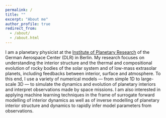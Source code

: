 ```yaml
---
permalink: /
title: ""
excerpt: "About me"
author_profile: true
redirect_from: 
  - /about/
  - /about.html
---
```


I am a planetary physicist at the [Institute of Planetary Research](https://www.dlr.de/pf/en/) of the German Aerospace Center (DLR) in Berlin. My research focuses on understanding the interior structure and the thermal and compositional evolution of rocky bodies of the solar system and of low-mass extrasolar planets, including feedbacks between interior, surface and atmosphere. To this end, I use a variety of numerical models — from simple 1D to large-scale 3D — to simulate the dynamics and evolution of planetary interiors and interpret observations made by space missions. I am also interested in applying machine learning techniques in the frame of surrogate forward modelling of interior dynamics as well as of inverse modelling of planetary interior structure and dynamics to rapidly infer model parameters from observations.  

